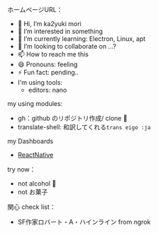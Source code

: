 ホームページURL：
- 👋 Hi, I’m ka2yuki mori
- 👀 I’m interested in something
- 🌱 I’m currently learning: Electron, Linux, apt
- 💞️ I’m looking to collaborate on ...?
- 📫 How to reach me this
- 😄 Pronouns: feeling
- ⚡ Fun fact: pending..
- I'm using tools:
  - editors: nano

my using modules:
- gh：github のリポジトリ作成/ clone :tada:
- translate-shell: 和訳してくれる`trans eigo :ja`

my Dashboards
- [ReactNative](https://expo.dev/accounts/katsuyukimori)

try now：
- not alcohol 🍺
- not お菓子

関心 check list：
- SF作家ロバート・A・ハインライン from ngrok

<!---
ka2yuki1987/ka2yuki1987 is a ✨ special ✨ repository because its `README.md` (this file) appears on your GitHub profile.
You can click the Preview link to take a look at your changes.
--->
